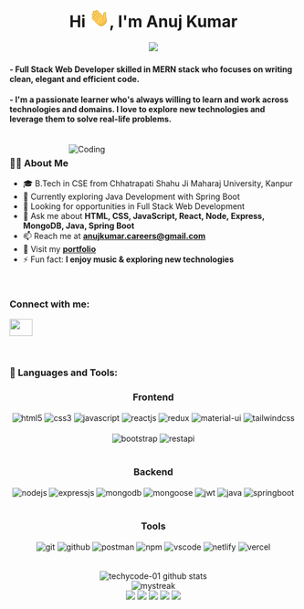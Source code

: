<h1 align="center">Hi <img src="https://raw.githubusercontent.com/ABSphreak/ABSphreak/master/gifs/Hi.gif" width="35">, I'm Anuj Kumar</h1>

<div align="center">
 <img src="https://readme-typing-svg.herokuapp.com/?lines=Full+Stack+Web+Developer;MERN+Stack+Developer;React+Developer;Quick+learner&color=cyan&center=true" />
</div>

<h4>- Full Stack Web Developer skilled in MERN stack who focuses on writing clean, elegant and efficient code.</h4>
<h4>- I'm a passionate learner who's always willing to learn and work across technologies and domains. I love to explore new technologies and leverage them to solve real-life problems.</h4>

<br/>
<img align="right" alt="Coding" src="https://cdn.dribbble.com/users/1162077/screenshots/5403918/focus-animation.gif" width="400"/>

<h3> 🙋‍♂️ About Me </h3>

- 🎓 B.Tech in CSE from Chhatrapati Shahu Ji Maharaj University, Kanpur
- 🌱 Currently exploring Java Development with Spring Boot
- 👯 Looking for opportunities in Full Stack Web Development
- 💬 Ask me about **HTML, CSS, JavaScript, React, Node, Express, MongoDB, Java, Spring Boot**
- 📫 Reach me at **anujkumar.careers@gmail.com**
- 🔭 Visit my <a href="https://portfolioanuj.netlify.app/"><strong>portfolio</strong></a>
- ⚡ Fun fact: **I enjoy music & exploring new technologies**

<br/>

<h3 align="left">Connect with me:</h3>
<p align="left">
<a href="https://www.linkedin.com/in/anuj-kumar-techycode01/" target="blank"><img align="center" src="https://raw.githubusercontent.com/rahuldkjain/github-profile-readme-generator/master/src/images/icons/Social/linked-in-alt.svg" height="30" width="40" /></a>
</p>

<br/>

<h3 align="left">🚀 Languages and Tools:</h3>
<div align="center">
 
 <div><h3>Frontend</h3>
<img src="https://img.shields.io/badge/html5-%23E34F26.svg?style=for-the-badge&logo=html5&logoColor=white" align="center" alt="html5">
<img src = "https://img.shields.io/badge/css3-%231572B6.svg?style=for-the-badge&logo=css3&logoColor=white" align="center" alt="css3">
<img src ="https://img.shields.io/badge/javascript-%23323330.svg?style=for-the-badge&logo=javascript&logoColor=%23F7DF1E" align="center" alt="javascript">
<img src="https://img.shields.io/badge/React-20232A?style=for-the-badge&logo=react&logoColor=61DAFB"  align="center" alt="reactjs" />
<img src="https://img.shields.io/badge/Redux-593D88?style=for-the-badge&logo=redux&logoColor=white"  align="center" alt="redux" />
<img src="https://img.shields.io/badge/Material%20UI-007FFF?style=for-the-badge&logo=mui&logoColor=white"  align="center" alt="material-ui"/>
<img src = "https://img.shields.io/badge/tailwind css-%2338B2AC.svg?style=for-the-badge&logo=tailwind-css&logoColor=white" align="center" alt="tailwindcss"/>
<br/>
<br/>
  <img src = "https://img.shields.io/badge/bootstrap-%234ED1C5.svg?style=for-the-badge&logo=bootstrap&logoColor=white" align="center" alt="bootstrap"/>
  <img src="https://img.shields.io/badge/rest api-%23000000.svg?style=for-the-badge&logo=flask&logoColor=white" align="center" alt="restapi"/>
</div>

<br/>

<div><h3>Backend</h3>
<img src="https://img.shields.io/badge/Node.js-339933?style=for-the-badge&logo=nodedotjs&logoColor=white" align="center" alt="nodejs" />
<img src="https://img.shields.io/badge/Express.js-000000?style=for-the-badge&logo=express&logoColor=white" align="center" alt="expressjs"/>
<img src="https://img.shields.io/badge/MongoDB-4EA94B?style=for-the-badge&logo=mongodb&logoColor=white" align="center" alt="mongodb"/>
<img src="https://img.shields.io/badge/mongoose-%2300f.svg?style=for-the-badge&logo=fastify&logoColor=white" align="center" alt="mongoose"/>
<img src="https://img.shields.io/badge/JWT-black?style=for-the-badge&logo=JSON%20web%20tokens" align="center" alt="jwt"/>
<img src="https://img.shields.io/badge/Java-007396?style=for-the-badge&logo=java&logoColor=white"  align="center" alt="java">
<img src="https://img.shields.io/badge/SpringBoot-6DB33F?style=for-the-badge&logo=springboot&logoColor=white"  align="center" alt="springboot">
</div>

<br/>

<div><h3>Tools</h3>
<img src="https://img.shields.io/badge/Git-f44d27?style=for-the-badge&logo=git&logoColor=white"  align="center" alt="git"/>
<img src="https://img.shields.io/badge/GitHub-100000?style=for-the-badge&logo=github&logoColor=white"  align="center" alt="github"/>
<img src ="https://img.shields.io/badge/Postman-FF6C37?style=for-the-badge&logo=postman&logoColor=white" align="center" alt="postman">
<img src = "https://img.shields.io/badge/NPM-%23000000.svg?style=for-the-badge&logo=npm&logoColor=white" align="center" alt="npm">
<img src="https://img.shields.io/badge/Visual%20Studio-5C2D91.svg?style=for-the-badge&logo=visual-studio&logoColor=white"  align="center" alt="vscode"/>
<img src="https://img.shields.io/badge/netlify-%23000000.svg?style=for-the-badge&logo=netlify&logoColor=#00C7B7" align="center" alt="netlify"/>
<img src="https://img.shields.io/badge/vercel-%23000000.svg?style=for-the-badge&logo=vercel&logoColor=white" align="center" alt="vercel"/>
<br/>
<br/>
</div>
</div>

<br/>

<div align="center">
  <img src="https://github-readme-stats.vercel.app/api?username=techycode-01&show_icons=true&theme=tokyonight" alt="techycode-01 github stats" width="670">
  <br>
  <img src="https://github-readme-streak-stats.herokuapp.com/?user=techycode-01&theme=tokyonight" alt="mystreak" width="670">
  <br>
  <img src="http://github-profile-summary-cards.vercel.app/api/cards/profile-details?username=techycode-01&theme=github_dark" width="670">
  <img src="http://github-profile-summary-cards.vercel.app/api/cards/repos-per-language?username=techycode-01&theme=github_dark">
  <img src="http://github-profile-summary-cards.vercel.app/api/cards/most-commit-language?username=techycode-01&theme=github_dark">
  <img src="http://github-profile-summary-cards.vercel.app/api/cards/stats?username=techycode-01&theme=github_dark">
  <img src="http://github-profile-summary-cards.vercel.app/api/cards/productive-time?username=techycode-01&theme=github_dark&utcOffset=8">
</div>

<br/><br/>
